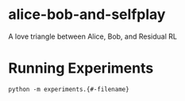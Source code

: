 # alice-bob-and-selfplay
A love triangle between Alice, Bob, and Residual RL

# Running Experiments

`python -m experiments.{#-filename}` 
